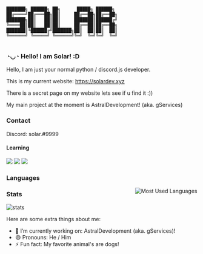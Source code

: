 
```

███████╗ ██████╗ ██╗      █████╗ ██████╗ 
██╔════╝██╔═══██╗██║     ██╔══██╗██╔══██╗
███████╗██║   ██║██║     ███████║██████╔╝
╚════██║██║   ██║██║     ██╔══██║██╔══██╗
███████║╚██████╔╝███████╗██║  ██║██║  ██║
╚══════╝ ╚═════╝ ╚══════╝╚═╝  ╚═╝╚═╝  ╚═╝
                                                                                                
```

### ◔◡◔ Hello! I am Solar! :D



Hello, I am just your normal python / discord.js developer.

This is my current website: https://solardev.xyz

There is a secret page on my website lets see if u find it :))

My main project at the moment is AstralDevelopment! (aka. gServices)

### Contact

Discord: solar.#9999

#### Learning 
<img src="https://img.shields.io/badge/Python-3776AB?style=for-the-badge&logo=python&logoColor=white"/> <img src="https://img.shields.io/badge/Java-e97f00?style=for-the-badge&logo=Java&logoColor=white"/> <img src="https://img.shields.io/badge/JS-3776AB?style=for-the-badge&logo=JavaScript&logoColor=white"/>

### Languages

<img style="float: right;" alt="Most Used Languages" src="https://github-readme-stats.vercel.app/api/top-langs/?username=SolarOfficial&layout=compact&hide_border=true&theme=onedark" />

### Stats

![stats](https://github-readme-stats.vercel.app/api?username=SolarOfficial&show_icons=true&hide_border=true&theme=onedark) <br/>

Here are some extra things about me:


- 🔭 I’m currently working on: AstralDevelopment (aka. gServices)!
- 😄 Pronouns: He / Him
- ⚡ Fun fact: My favorite animal's are dogs!

